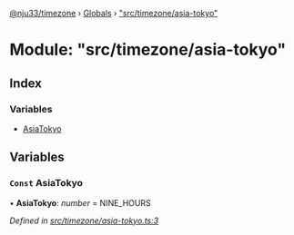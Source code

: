 [@nju33/timezone](../README.md) › [Globals](../globals.md) › ["src/timezone/asia-tokyo"](_src_timezone_asia_tokyo_.md)

# Module: "src/timezone/asia-tokyo"

## Index

### Variables

* [AsiaTokyo](_src_timezone_asia_tokyo_.md#const-asiatokyo)

## Variables

### `Const` AsiaTokyo

• **AsiaTokyo**: *number* = NINE_HOURS

*Defined in [src/timezone/asia-tokyo.ts:3](https://github.com/nju33/timezone/blob/f7057aa/src/timezone/asia-tokyo.ts#L3)*
